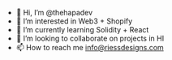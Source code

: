 - 👋 Hi, I’m @thehapadev
- 👀 I’m interested in Web3 + Shopify
- 🌱 I’m currently learning Solidity + React
- 💞️ I’m looking to collaborate on projects in HI
- 📫 How to reach me info@riessdesigns.com

<!---
thehapadev/thehapadev is a ✨ special ✨ repository because its `README.md` (this file) appears on your GitHub profile.
You can click the Preview link to take a look at your changes.
--->
